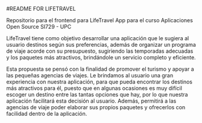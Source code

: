#README FOR LIFETRAVEL

Repositorio para el frontend para LifeTravel App para el curso Aplicaciones Open Source SI729 - UPC

LifeTravel tiene como objetivo desarrollar una aplicación que le sugiera al usuario destinos según sus preferencias, además de organizar un programa de viaje acorde con su presupuesto, sugiriendo las temporadas adecuadas y los paquetes más atractivos, brindándole un servicio completo y eficiente.

Esta propuesta se pensó con la finalidad de promover el turismo y apoyar a las pequeñas agencias de viajes. Le brindamos al usuario una gran experiencia con nuestra aplicación, para que pueda encontrar los destinos más atractivos para él, puesto que en algunas ocasiones es muy difícil escoger un destino entre las tantas opciones que hay, por lo que nuestra aplicación facilitará esta decisión al usuario. Además, permitirá a las agencias de viaje poder elaborar sus propios paquetes y ofrecerlos con facilidad dentro de la aplicación.
